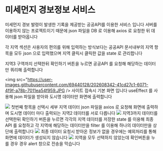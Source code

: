 # 미세먼지 경보정보 서비스

미세먼지 경보 발령이 발생한 기록을 제공받는 공공API를 이용한 서비스 입니다
서버를 이용하지 않는 프로젝트이기 때문에 json 파일을 DB 로 이용해 axios 로 요청한 뒤 데이터를 받아옵니다

각 지역 섹션은 사용자의 편의를 위해 입력하는 방식보다는 공공API 문서내부의 지역 항목을 모두 json 으로 입력했으며
지역 클릭시 클릭한 값을 state 로 관리합니다

지역3 구역까지 선택한뒤 확인하기 버튼을 누르면 공공API 를 요청해 해당하는 데이터만 쿼리해 출력합니다

<img src="https://user-images.githubusercontent.com/69440128/202608342-41cd27c1-6071-4f9f-a78b-7011ea54f959.JPG />
사이트 접속시 기본 화면 입니다
useEffect 를 사용해 json 파일을 받아와 도시명 데이터만 화면에 출력합니다

<img src="https://user-images.githubusercontent.com/69440128/202608345-fec42d63-75cf-44ab-ae01-634da456cd04.JPG" />
첫번째 항목을 선택시 세부 지역 데이터 json 파일을 axios 로 요청해 화면에 출력하며
도시명 데이터 마다 출력되는 지역2 데이터를 서로 다릅니다


<img src="https://user-images.githubusercontent.com/69440128/202608346-805a3285-71de-4600-aaba-cbbb78daa721.JPG" />
지역3까지 데이터를 선택한뒤 확인하기 버튼을 누르면 각각의 지역 데이터를 저장한 state 를 이용해 최종 API 를 요청하고
각 지역에 해당하는 데이터만을 filter 를 이용해 하나의 데이터만을 상단에 출력합니다


<img src="https://user-images.githubusercontent.com/69440128/202608348-0f783b09-c78b-41ce-91ba-2d2340cb7fdd.JPG" />
최종 데이터 요청시 받아온 정보가 없을 경우에는 예외처리를 통해 화면에 데이터가 생성되지 않습니다


<img src="https://user-images.githubusercontent.com/69440128/202608337-d3803248-e575-423e-a7af-4e8aa048f374.JPG" />
지역을 모두 선택하지 않았는데 확인버튼을 누를 경우 경우 alert 창으로 전송을 막습니다


